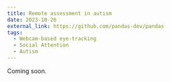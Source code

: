 ```yaml
---
title: Remote assessment in autism
date: 2023-10-26
external_link: https://github.com/pandas-dev/pandas
tags:
  - Webcam-based eye-tracking
  - Social Attention
  - Autism
---
```


Coming soon.

<!--more-->
